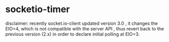 # socketio-timer
disclaimer: 
recently socket.io-client updated version 3.0 , it changes the EIO=4, which is not compatible with the server API , thus revert back to the previous version (2.x) in order to declare initial polling at EIO=3. 
